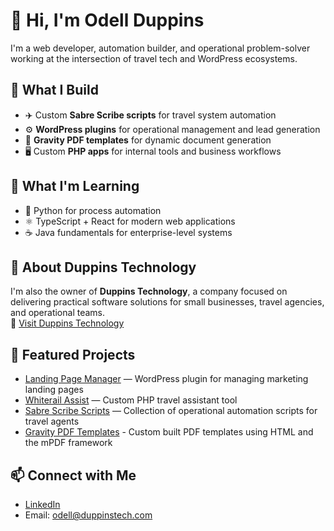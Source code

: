 # 👋 Hi, I'm Odell Duppins

I'm a web developer, automation builder, and operational problem-solver working at the intersection of travel tech and WordPress ecosystems.

## 🔧 What I Build
- ✈️ Custom **Sabre Scribe scripts** for travel system automation
- ⚙️ **WordPress plugins** for operational management and lead generation
- 📄 **Gravity PDF templates** for dynamic document generation
- 🖥️ Custom **PHP apps** for internal tools and business workflows

## 🚀 What I'm Learning
- 🐍 Python for process automation  
- ⚛️ TypeScript + React for modern web applications  
- ☕ Java fundamentals for enterprise-level systems  

## 🏢 About Duppins Technology

I'm also the owner of **Duppins Technology**, a company focused on delivering practical software solutions for small businesses, travel agencies, and operational teams.  
🔗 [Visit Duppins Technology](https://duppinstech.com)

## 📂 Featured Projects
- [Landing Page Manager](https://github.com/oduppinsjr/landing-page-manager) — WordPress plugin for managing marketing landing pages  
- [Whiterail Assist](https://github.com/oduppinsjr/whiterail-assist) — Custom PHP travel assistant tool  
- [Sabre Scribe Scripts](https://github.com/oduppinsjr/sabre-scribe-scripts) — Collection of operational automation scripts for travel agents  
- [Gravity PDF Templates](https://github.com/oduppinsjr/gravity-pdf-templates) - Custom built PDF templates using HTML and the mPDF framework

## 📫 Connect with Me
- [LinkedIn](https://www.linkedin.com/in/oduppinsjr)
- Email: odell@duppinstech.com

